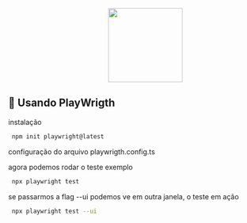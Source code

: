 <img src="https://testingcompany.com.br/admin/plugins/images/imagem_post_163.jpg" height="150px" style="padding-inline:40%"/>

## 🚀 Usando PlayWrigth 

<p>instalação</p>

```bash
 npm init playwright@latest
```
<p> configuração do arquivo playwrigth.config.ts </p>
<p> agora podemos rodar o teste exemplo  </p>

```bash
 npx playwright test
```
<p> se passarmos a flag --ui podemos ve em outra janela, o teste em ação </p>

```bash
 npx playwright test --ui
```
